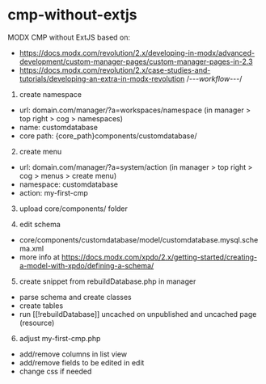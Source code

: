 # cmp-without-extjs
MODX CMP without ExtJS
based on:
- https://docs.modx.com/revolution/2.x/developing-in-modx/advanced-development/custom-manager-pages/custom-manager-pages-in-2.3
- https://docs.modx.com/revolution/2.x/case-studies-and-tutorials/developing-an-extra-in-modx-revolution
/*---workflow---*/
1. create namespace
- url: domain.com/manager/?a=workspaces/namespace (in manager > top right > cog > namespaces)
- name: customdatabase
- core path: {core_path}components/customdatabase/

2. create menu
- url: domain.com/manager/?a=system/action  (in manager > top right > cog > menus > create menu)
- namespace: customdatabase
- action: my-first-cmp

3. upload core/components/ folder

4. edit schema 
- core/components/customdatabase/model/customdatabase.mysql.schema.xml
- more info at https://docs.modx.com/xpdo/2.x/getting-started/creating-a-model-with-xpdo/defining-a-schema/

5. create snippet from rebuildDatabase.php in manager
- parse schema and create classes
- create tables
- run [[!rebuildDatabase]] uncached on unpublished and uncached page (resource)

6. adjust my-first-cmp.php
- add/remove columns in list view
- add/remove fields to be edited in edit
- change css if needed
